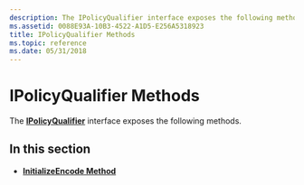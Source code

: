 ```yaml
---
description: The IPolicyQualifier interface exposes the following methods.
ms.assetid: 0088E93A-10B3-4522-A1D5-E256A5318923
title: IPolicyQualifier Methods
ms.topic: reference
ms.date: 05/31/2018
---
```


# IPolicyQualifier Methods

The [**IPolicyQualifier**](/windows/desktop/api/CertEnroll/nn-certenroll-ipolicyqualifier) interface exposes the following methods.

## In this section

-   [**InitializeEncode Method**](/windows/desktop/api/CertEnroll/nf-certenroll-ipolicyqualifier-initializeencode)

 

 



